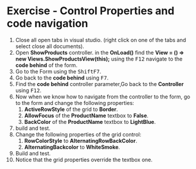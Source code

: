 ﻿# Exercise - Control Properties and code navigation

1. Close all open tabs in visual studio. (right click on one of the tabs and select close all documents). 
2. Open **ShowProducts** controller. in the **OnLoad()** find the **View = () => new Views.ShowProductsView(this);** using the <kbd>F12</kbd> navigate to the **code behind** of the form.
3. Go to the Form using the <kbd>Shift</kbd><kbd>F7</kbd>.
4. Go back to the **code behind** using <kbd>F7</kbd>.
5. Find the **code behind** controller parameter,Go back to the **Controller** using <kbd>F12</kbd>. 
6. Now when we know how to navigate from the controller to the form, go to the form and change the following properties:
    1.  **ActiveRowStyle** of the grid to **Border**.
    2.  **AllowFocus** of the **ProductName** textbox to **False**.
    3.  **BackColor** of the **ProductName** textbox to **LightBlue**.
7. build and test.
8. Change the following properties of the grid control:  
    1.	**RowColorStyle** to **AlternatingRowBackColor**.
    2.	**AlternatingBackcolor** to **WhiteSmoke**.
9.	Build and test.
10. Notice that the grid properties override the textbox one.


